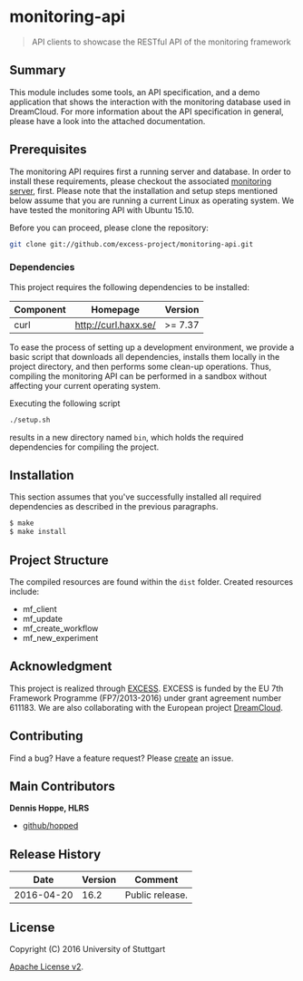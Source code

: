 # monitoring-api

> API clients to showcase the RESTful API of the monitoring framework


## Summary

This module includes some tools, an API specification, and a demo application
that shows the interaction with the monitoring database used in DreamCloud. For
more information about the API specification in general, please have a look
into the attached documentation.


## Prerequisites

The monitoring API requires first a running server and database. In order to
install these requirements, please checkout the associated [monitoring server][server], first. Please note that the installation and setup steps mentioned below assume
that you are running a current Linux as operating system. We have tested the
monitoring API with Ubuntu 15.10.

Before you can proceed, please clone the repository:

```bash
git clone git://github.com/excess-project/monitoring-api.git
```


### Dependencies

This project requires the following dependencies to be installed:

| Component         | Homepage                    | Version   |
|------------------ |---------------------------  |---------  |
| curl              | http://curl.haxx.se/        | >= 7.37   |


To ease the process of setting up a development environment, we provide a basic
script that downloads all dependencies, installs them locally in the project
directory, and then performs some clean-up operations. Thus, compiling the
monitoring API can be performed in a sandbox without affecting your current
operating system.

Executing the following script

```bash
./setup.sh
```

results in a new directory named `bin`, which holds the required dependencies
for compiling the project.


## Installation

This section assumes that you've successfully installed all required dependencies as described in the previous paragraphs.

```bash
$ make
$ make install
```


## Project Structure

The compiled resources are found within the `dist` folder. Created resources
include:

- mf_client
- mf_update
- mf_create_workflow
- mf_new_experiment



## Acknowledgment

This project is realized through [EXCESS][excess]. EXCESS is funded by the EU 7th
Framework Programme (FP7/2013-2016) under grant agreement number 611183. We are
also collaborating with the European project [DreamCloud][dreamcloud].


## Contributing
Find a bug? Have a feature request?
Please [create](https://github.com/excess-project/monitoring-api/website/issues) an issue.


## Main Contributors

**Dennis Hoppe, HLRS**
+ [github/hopped](https://github.com/hopped)


## Release History

| Date        | Version | Comment          |
| ----------- | ------- | ---------------- |
| 2016-04-20  | 16.2    | Public release.  |


## License
Copyright (C) 2016 University of Stuttgart

[Apache License v2](LICENSE).

[server]: https://github.com/excess-project/monitoring-server
[excess]: http://www.excess-project.eu
[dreamcloud]: http://www.dreamcloud-project.eu
